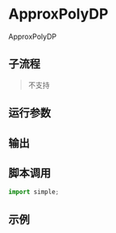 # ApproxPolyDP 
ApproxPolyDP

## 子流程
> 不支持


## 运行参数




## 输出

    


## 脚本调用

```python
import simple;

```

## 示例